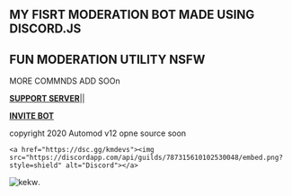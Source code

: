 ## MY FISRT MODERATION BOT MADE USING DISCORD.JS 

## FUN MODERATION UTILITY NSFW 

MORE COMMNDS ADD SOOn 

**[SUPPORT SERVER](https://discord.gg/RJ2SRN2cVu)**||

**[INVITE BOT](https://discord.com/api/oauth2/authorize?client_id=744597377406599188&permissions=8&scope=bot)**

copyright 2020 Automod v12 opne source soon

<p align="center">

    <a href="https://dsc.gg/kmdevs"><img src="https://discordapp.com/api/guilds/787315610102530048/embed.png?style=shield" alt="Discord"></a>

</p>

<img src="https://cdn.discordapp.com/avatars/744597377406599188/e6702461fdea2c92ac16452dfa1edfe4.webp?size=1024" alt="kekw">. 



